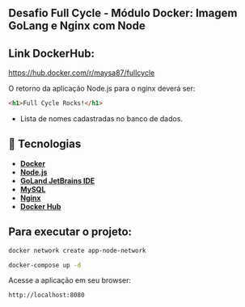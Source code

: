 ## Desafio Full Cycle - Módulo Docker: Imagem GoLang e Nginx com Node

## Link DockerHub: 
https://hub.docker.com/r/maysa87/fullcycle

O retorno da aplicação Node.js para o nginx deverá ser:

```html
<h1>Full Cycle Rocks!</h1>
```

- Lista de nomes cadastradas no banco de dados.

## 🚀 Tecnologias

- **[Docker](https://www.docker.com/)**
- **[Node.js](https://nodejs.org/en/)**
- **[GoLand JetBrains IDE](https://www.jetbrains.com/go/)**
- **[MySQL](https://www.mysql.com/)**
- **[Nginx](https://www.nginx.com/)**
- **[Docker Hub](https://hub.docker.com/)**

## Para executar o projeto:
```bash
docker network create app-node-network
```

```bash
docker-compose up -d 
```

Acesse a aplicação em seu browser:

```bash
http://localhost:8080
```
                                                            

